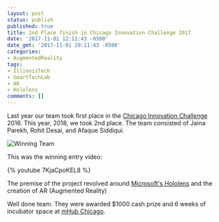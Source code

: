 ```yaml
---
layout: post
status: publish
published: true
title: 2nd Place finish in Chicago Innovation Challenge 2017
date: '2017-11-01 12:11:43 -0500'
date_gmt: '2017-11-01 20:11:43 -0500'
categories:
- AugmentedReality
tags:
- IllinoisTech
- SmartTechLab
- AR
- Hololens
comments: []
---
```


Last year our team took first place in the [Chicago Innovation Challenge](https://web.iit.edu/knapp-center/contest/2017-finalist) 2016.  This year, 2018, we took 2nd place.  The team consisted of Jaina Parekh, Rohit Desai, and Afaque Siddiqui.

![*Winning Team*](/assets/2017/11/01/win.png)

This was the winning entry video:

{% youtube 7KjaCpoKEL8 %}

The premise of the project revolved around [Microsoft's Hololens](https://www.microsoft.com/en-us/hololens/buy) and the creation of AR (Augmented Reality)

Well done team.  They were awarded $1000 cash prize and 6 weeks of incubator space at [mHub Chicago](https://mhubchicago.com/).